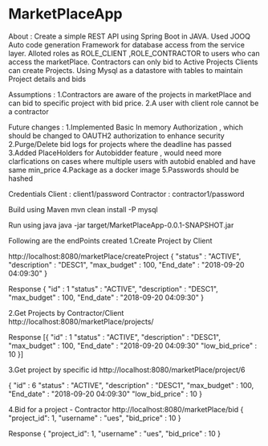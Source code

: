 # MarketPlaceApp
About : 
Create a simple REST API using Spring Boot in JAVA. 
Used JOOQ Auto code generation Framework for database access from the service layer.
Alloted roles as ROLE_CLIENT ,ROLE_CONTRACTOR to users who can access the marketPlace.
Contractors can only bid to Active Projects 
Clients can create Projects.
Using Mysql as a datastore with tables to maintain Project details and  bids 


Assumptions :
1.Contractors are aware of the projects in marketPlace and can bid to specific project with bid price.
2.A user with client role cannot be a contractor 

Future changes : 
1.Implemented Basic In memory Authorization ,  which should be changed to  OAUTH2 authorization to enhance security 
2.Purge/Delete bid logs for projects where the deadline has passed 
3.Added PlaceHolders for Autobidder feature , would need more clarfications on cases where multiple users with autobid enabled and have same min_price 
4.Package as a docker image 
5.Passwords should be hashed 

Credentials 
Client : client1/password
Contractor : contractor1/password

Build using Maven 
mvn clean install -P mysql 

Run using java 
java -jar target/MarketPlaceApp-0.0.1-SNAPSHOT.jar

Following are the endPoints created 
1.Create Project by Client

http://localhost:8080/marketPlace/createProject
{
"status" : "ACTIVE",
"description" : "DESC1",
"max_budget" : 100,
"End_date" : "2018-09-20 04:09:30"
}

Response 
{
"id" : 1
"status" : "ACTIVE",
"description" : "DESC1",
"max_budget" : 100,
"End_date" : "2018-09-20 04:09:30"
}

2.Get Projects by Contractor/Client
http://localhost:8080/marketPlace/projects/

Response 
[{
"id" : 1
"status" : "ACTIVE",
"description" : "DESC1",
"max_budget" : 100,
"End_date" : "2018-09-20 04:09:30"
"low_bid_price" : 10
}]

3.Get project by specific id
http://localhost:8080/marketPlace/project/6

{
"id" : 6
"status" : "ACTIVE",
"description" : "DESC1",
"max_budget" : 100,
"End_date" : "2018-09-20 04:09:30"
"low_bid_price" : 10
}

4.Bid for a project - Contractor
http://localhost:8080/marketPlace/bid
{
"project_id": 1,
"username" : "ues",
"bid_price" : 10
}

Response 
{
"project_id": 1,
"username" : "ues",
"bid_price" : 10
}




